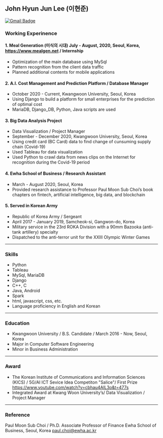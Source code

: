 ## John Hyun Jun Lee (이현준)
<a href="mailto:hyunjun960214@gmail.com"><img src="https://camo.githubusercontent.com/1570eac2abb0ee5c3b11c4bede427e452a090b6049cc539e303805a24141a153/68747470733a2f2f696d672e736869656c64732e696f2f62616467652f476d61696c2d6431343833363f7374796c653d666c61742d737175617265266c6f676f3d476d61696c266c6f676f436f6c6f723d7768697465266c696e6b3d6d61696c746f3a6a636972636c65363740676d61696c2e636f6d" alt="Gmail Badge" data-canonical-src="https://img.shields.io/badge/Gmail-d14836?style=flat-square&amp;logo=Gmail&amp;logoColor=white&amp;link=mailto:jcircle67@gmail.com" style="max-width:100%;"></a>
### Working Experinence

#### 1. Meal Generation (미식의 시대) July - August, 2020,  Seoul, Korea, https://www.mealgen.net / Internship
* Optimization of the main database using MySql
* Pattern recognition from the client data traffic
* Planned additional contents for mobile applications

#### 2. A.I. Cost Management and Prediction Platform / Database Manager
* October 2020 - Current, Kwangwoon University, Seoul, Korea
* Using Django to build a platform for small enterprises for the prediction of optimal cost 
* MariaDB, Django_DB, Python, Java scripts are used
#### 3. Big Data Analysis Project
* Data Visualization / Project Manager
* September - December 2020, Kwangwoon University, Seoul, Korea
* Using credit card (BC Card) data to find change of cunsuming supply chain (Covid-19)
* Used Tableau for data visualization
* Used Python to crawl data from news clips on the Internet for recognition during the Covid-19 period 
#### 4. Ewha School of Business / Research Assistant
* March - August 2020, Seoul, Korea
* Provided research assistance to Professor Paul Moon Sub Choi’s book chapters on fintech, artificial intelligence, big data, and blockchain 
#### 5. Served in Korean Army
* Republic of Korea Army / Sergeant
* April 2017 - January 2019, Samcheok-si, Gangwon-do, Korea
* Military service in the 23rd ROKA Division with a 90mm Bazooka (anti-tank artillery) specialty
* Dispatched to the anti-terror unit for the XXIII Olympic Winter Games 
---------------------------------------
### Skills	 
* Python
* Tableau
* MySql, MariaDB 
* Django 
* C++, C 
* Java, Android 
* Spark
* html, javascript, css, etc.
* Language proficiency in English and Korean
--------------------------------------- 
### Education	 
* Kwangwoon University / B.S. Candidate / March 2016 - Now,  Seoul, Korea 
* Major in Computer Software Engineering
* Minor in Business Administration
---------------------------------------
### Award
* The Korean Institute of Communications and Information Sciences (KICS) / 5G/AI ICT Sevice Idea Competiton "Salice"/ First Prize https://www.youtube.com/watch?v=cbhau4AIL3o&t=477s
* Integrated Award at Kwang Woon University’s/ Data Visualization / Project Manager
---------------------------------------	
### Reference	 
Paul Moon Sub Choi / Ph.D.
Associate Professor of Finance
Ewha School of Business, Seoul, Korea
paul.choi@ewha.ac.kr
				 

					

					

